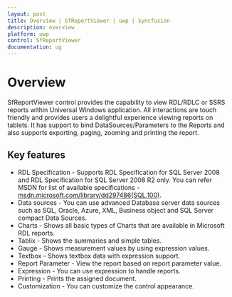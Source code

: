 ```yaml
---
layout: post
title: Overview | SfReportViewer | uwp | Syncfusion
description: overview
platform: uwp
control: SfReportViewer
documentation: ug
---
```


# Overview 

SfReportViewer control provides the capability to view RDL/RDLC or SSRS reports within Universal Windows application. All interactions are touch friendly and provides users a delightful experience viewing reports on tablets. It has support to bind DataSources/Parameters to the Reports and also supports exporting, paging, zooming and printing the report.
 
## Key features

* RDL Specification - Supports RDL Specification for SQL Server 2008 and RDL Specification for SQL Server 2008 R2 only. You can refer MSDN for list of available specifications - [msdn.microsoft.com/library/dd297486(SQL.100)](https://msdn.microsoft.com/library/dd297486(SQL.100).aspx).
* Data sources - You can use advanced Database server data sources such as SQL, Oracle, Azure, XML, Business object and SQL Server compact Data Sources.
* Charts - Shows all basic types of Charts that are available in Microsoft RDL reports.
* Tablix - Shows the summaries and simple tables.
* Gauge - Shows measurement values by using expression values.
* Textbox - Shows textbox data with expression support.
* Report Parameter - View the report based on report parameter value.
* Expression - You can use expression to handle reports.
* Printing - Prints the assigned document.
* Customization - You can customize the control appearance.


